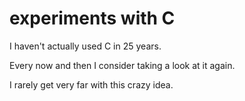 # experiments with C

I haven't actually used C in 25 years.

Every now and then I consider taking a look at it again.

I rarely get very far with this crazy idea.
